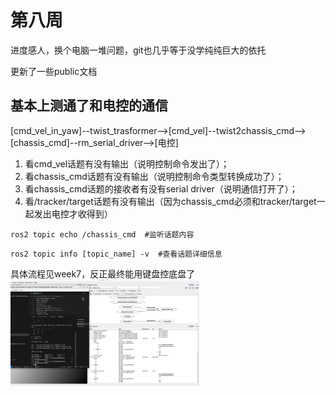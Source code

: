 # 第八周
进度感人，换个电脑一堆问题，git也几乎等于没学纯纯巨大的依托

更新了一些public文档

## 基本上测通了和电控的通信

[cmd_vel_in_yaw]--twist_trasformer-->[cmd_vel]--twist2chassis_cmd-->[chassis_cmd]--rm_serial_driver-->[电控]

1. 看cmd_vel话题有没有输出（说明控制命令发出了）；
2. 看chassis_cmd话题有没有输出（说明控制命令类型转换成功了）；
3. 看chassis_cmd话题的接收者有没有serial driver（说明通信打开了）；
4. 看/tracker/target话题有没有输出（因为chassis_cmd必须和tracker/target一起发出电控才收得到）

``` shell
ros2 topic echo /chassis_cmd  #监听话题内容
```

``` shell
ros2 topic info [topic_name] -v  #查看话题详细信息
```

具体流程见week7，反正最终能用键盘控底盘了
<img src="./pic/8-1.png" style="width:60%;">
